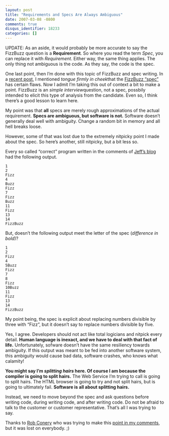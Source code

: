 ```yaml
---
layout: post
title: "Requirements and Specs Are Always Ambiguous"
date: 2007-03-08 -0800
comments: true
disqus_identifier: 18233
categories: []
---
```

UPDATE: As an aside, it would probably be more accurate to say the
FizzBuzz question is a **Requirement**. So where you read the term
*Spec*, you can replace it with *Requirement*. Either way, the same
thing applies. The only thing not ambiguous is the code. As they say,
the code is the spec.

One last point, then I’m done with this topic of FizzBuzz and spec
writing. In a [recent
post](http://haacked.com/archive/2007/03/07/Why_Cant_Spec_Writers_Write.Specs.aspx "Why Can't Spec Writers Write Specs"),
I mentioned *tongue firmly in cheek*that the [FizzBuzz
“spec”](http://www.codinghorror.com/blog/archives/000781.html "Why Can't Programmers Program")
has certain flaws. Now I admit I’m taking this out of context a bit to
make a point. FizzBuzz is an *simple interview*question, not a spec,
possbily intended to elicit this type of analysis from the
candidate. Even so, I think there’s a good lesson to learn here.

My point was that **all** specs are merely rough approximations of the
actual requirement. **Specs are ambiguous, but software is not.**
Software doesn’t generally deal well with ambiguity. Change a random bit
in memory and all hell breaks loose.

However, some of that was lost due to the extremely nitpicky point I
made about the spec. So here’s another, still nitpicky, but a bit less
so.

Every so called “correct” program written in the comments of [Jeff’s
blog](http://codinghorror.com/blog/ "Jeff Atwood") had the following
output.

    1
    2
    Fizz
    4
    Buzz
    Fizz
    7
    Fizz
    Buzz
    11
    Fizz
    13
    14
    FizzBuzz

But, doesn’t the following output meet the letter of the spec
(*difference in bold*)?

    1
    2
    Fizz
    4
    5Buzz
    Fizz
    7
    8
    Fizz
    10Buzz
    11
    Fizz
    13
    14
    FizzBuzz

My point being, the spec is explicit about replacing numbers divisible
by three with “Fizz”, but it doesn’t say to replace numbers divisible by
five.

Yes, I agree. Developers should not act like total logicians and nitpick
every detail. **Human language is inexact, and we have to deal with that
fact of life.** Unfortunately, sofware doesn’t have the same resiliency
towards ambiguity. If this output was meant to be fed into another
software system, this ambiguity would cause bad data, software crashes,
who knows what calamity!

**You might say I’m *splitting hairs* here. Of course I am because the
compiler is going to split hairs.** The Web Service I’m trying to call
is going to split hairs. The HTML browser is going to try and not split
hairs, but is going to ultimately fail. **Software is all about
splitting hairs.**

Instead, we need to move beyond the spec and ask questions before
writing code, during writing code, and after writing code. Do not be
afraid to talk to the customer or customer representative. That’s all I
was trying to say.

Thanks to [Rob Conery](http://blog.wekeroad.com/ "Rob Conery") who was
trying to make this [point in my
comments](http://haacked.com/archive/2007/02/27/Why_Cant_Programmers._Read.aspx#35330 "Rob's Point"),
but it was lost on everybody. ;)

